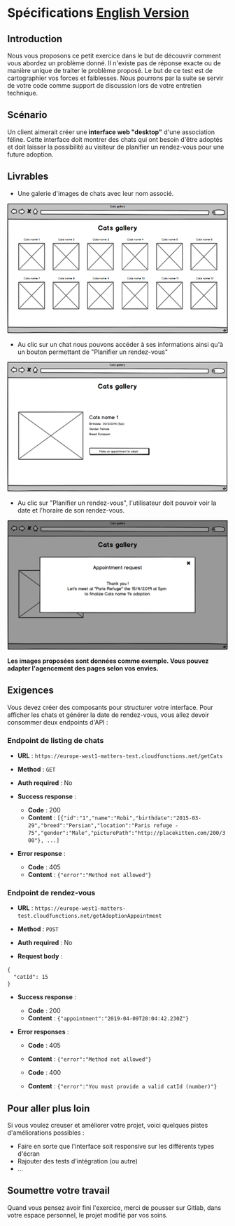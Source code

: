 # Spécifications <a href="./SPECIFICATIONS.en.md">English Version</a>

## Introduction

Nous vous proposons ce petit exercice dans le but de découvrir comment vous abordez un problème donné. Il n'existe pas de réponse exacte ou de manière unique de traiter le problème proposé. Le but de ce test est de cartographier vos forces et faiblesses. Nous pourrons par la suite se servir de votre code comme support de discussion lors de votre entretien technique.

## Scénario

Un client aimerait créer une **interface web "desktop"** d'une association féline. Cette interface doit montrer des chats qui ont besoin d'être adoptés et doit laisser la possibilité au visiteur de planifier un rendez-vous pour une future adoption.

## Livrables

- Une galerie d'images de chats avec leur nom associé.

![Step 1](./step1.png "Galerie de chats")

- Au clic sur un chat nous pouvons accéder à ses informations ainsi qu'à un bouton permettant de "Planifier un rendez-vous"

![Step 2](./step2.png "Détails du chat")

- Au clic sur "Planifier un rendez-vous", l'utilisateur doit pouvoir voir la date et l'horaire de son rendez-vous.

![Step 3](./step3.png "Appointment confirmation")

**Les images proposées sont données comme exemple. Vous pouvez adapter l'agencement des pages selon vos envies.**

## Exigences

Vous devez créer des composants pour structurer votre interface. Pour afficher les chats et générer la date de rendez-vous, vous allez devoir consommer deux endpoints d'API :

### Endpoint de listing de chats

- **URL** : `https://europe-west1-matters-test.cloudfunctions.net/getCats`

- **Method** : `GET`

- **Auth required** : No

- **Success response** :

  - **Code** : 200
  - **Content** : `[{"id":"1","name":"Robi","birthdate":"2015-03-29","breed":"Persian","location":"Paris refuge - 75","gender":"Male","picturePath":"http://placekitten.com/200/300"}, ...]`

- **Error response** :
  - **Code** : 405
  - **Content** : `{"error":"Method not allowed"}`

### Endpoint de rendez-vous

- **URL** : `https://europe-west1-matters-test.cloudfunctions.net/getAdoptionAppointment`

- **Method** : `POST`

- **Auth required** : No

- **Request body** :

```
{
  "catId": 15
}
```

- **Success response** :

  - **Code** : 200
  - **Content** : `{"appointment":"2019-04-09T20:04:42.230Z"}`

- **Error responses** :

  - **Code** : 405
  - **Content** : `{"error":"Method not allowed"}`

  - **Code** : 400
  - **Content** : `{"error":"You must provide a valid catId (number)"}`

## Pour aller plus loin

Si vous voulez creuser et améliorer votre projet, voici quelques pistes d'améliorations possibles :

- Faire en sorte que l'interface soit responsive sur les différents types d'écran
- Rajouter des tests d'intégration (ou autre)
- ...

## Soumettre votre travail

Quand vous pensez avoir fini l'exercice, merci de pousser sur Gitlab, dans votre espace personnel, le projet modifié par vos soins.
